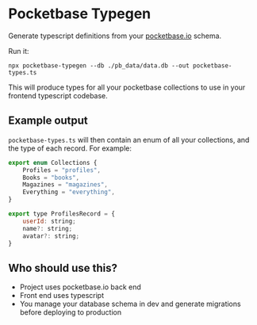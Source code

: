 # Pocketbase Typegen

Generate typescript definitions from your [pocketbase.io](https://pocketbase.io/) schema.

Run it:

`npx pocketbase-typegen --db ./pb_data/data.db --out pocketbase-types.ts`

This will produce types for all your pocketbase collections to use in your frontend typescript codebase.

## Example output

`pocketbase-types.ts` will then contain an enum of all your collections, and the type of each record. For example:

```javascript
export enum Collections {
	Profiles = "profiles",
	Books = "books",
	Magazines = "magazines",
	Everything = "everything",
}

export type ProfilesRecord = {
	userId: string;
	name?: string;
	avatar?: string;
}
```

## Who should use this?

- Project uses pocketbase.io back end
- Front end uses typescript
- You manage your database schema in dev and generate migrations before deploying to production
